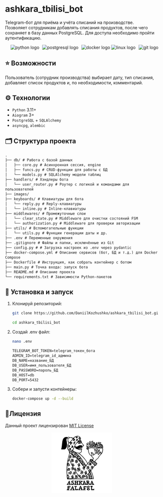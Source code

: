 # ashkara_tbilisi_bot
Telegram-бот для приёма и учёта списаний на производстве.  
Позволяет сотрудникам добавлять списания продуктов, после чего сохраняет в базу данных PostgreSQL.
Для доступа необходимо пройти аутентификацию.
<div align="right">
  <img src="https://cdn.jsdelivr.net/gh/devicons/devicon/icons/python/python-original.svg" height="40" alt="python logo"  />
  <img width="2" />
  <img src="https://cdn.jsdelivr.net/gh/devicons/devicon/icons/postgresql/postgresql-original.svg" height="40" alt="postgresql logo"  />
  <img width="2" />
  <img src="https://cdn.jsdelivr.net/gh/devicons/devicon/icons/docker/docker-original.svg" height="50" alt="docker logo"  />
  <img src="https://cdn.jsdelivr.net/gh/devicons/devicon/icons/linux/linux-original.svg" height="40" alt="linux logo"  />
  <img width="2" />
  <img src="https://cdn.jsdelivr.net/gh/devicons/devicon/icons/git/git-original.svg" height="40" alt="git logo"  />
</div>


## ⭐️ Возможности
Пользователь (сотрудник производства) выбирает дату, тип списания, добавляет список продуктов и, по необходимости, комментарий.

## ⚙️ Технологии
- `Python` 3.11+
- `Aiogram` 3+
- `PostgreSQL` + `SQLAlchemy`
- `asyncpg`, `alembic`

## 🗂 Структура проекта

```
.
├── db/ # Работа с базой данных
│   ├── core.py # Асинхронная сессия, engine
│   ├── funcs.py # CRUD-функции для работы с БД
│   └── models.py # SQLAlchemy модели таблиц
├── handlers/ # Хэндлеры бота
│   └── user_router.py # Роутер с логикой и командами для пользователей
├── images/
├── keyboards/ # Клавиатуры для бота
│   └── reply.py # Reply-клавиатуры
│   └── inline.py # Inline-клавиатуры
├── middlewares/ # Промежуточные слои
│   └── clear_state.py # Middleware для очистки состояний FSM
│   └── authorization.py # Middleware для проверки авторизации
├── utils/ # Вспомогательные функции
│   └── utils.py # Функции генерации даты и др.
├── .env # Переменные окружения
├── .gitignore # Файлы и папки, исключённые из Git
├── config.py # # Загрузка настроек из .env через pydantic
├── docker-compose.yml # Описание сервисов (бот, БД и т.д.) для Docker Compose 
├── Dockerfile # Инструкция, как собрать контейнер с ботом
├── main.py # Точка входа: запуск бота
├── README.md # Описание проекта
└── requirements.txt # Зависимости Python-пакетов
```

## 🚀 Установка и запуск

1. Клонируй репозиторий:

   ```bash
   git clone https://github.com/DaniilKozhushko/ashkara_tbilisi_bot.git
   ```
   
   ```bash
   cd ashkara_tbilisi_bot
   ```

2. Создай .env файл:

   ```bash
   nano .env
   ```

   ```env
   TELEGRAM_BOT_TOKEN=telegram_токен_бота
   ADMIN_ID=telegram_id_админа
   DB_NAME=название_БД
   DB_USER=имя_пользователя_БД
   DB_PASSWORD=пароль_БД
   DB_HOST=db
   DB_PORT=5432
   ```

3. Собери и запусти контейнеры:
   ```bash
   docker-compose up -d --build
   ```

## 📝Лицензия

Данный проект лицензирован [MIT License](LICENSE)

<p align="center">
  <a href="https://www.facebook.com/people/Ashkara-Falafel-%E1%83%90%E1%83%A8%E1%83%99%E1%83%90%E1%83%A0%E1%83%90-%E1%83%A4%E1%83%90%E1%83%9A%E1%83%90%E1%83%A4%E1%83%94%E1%83%9A%E1%83%98/61555846858775" target="_blank" rel="noopener noreferrer">
    <img src="./images/logo.jpg" width="200" alt="Logo" />
  </a>
</p>